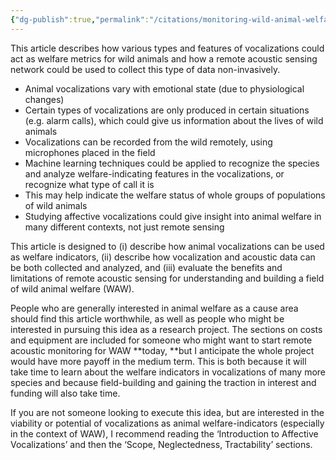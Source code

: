 ```yaml
---
{"dg-publish":true,"permalink":"/citations/monitoring-wild-animal-welfare-via-vocalizations-rethink-priorities/","tags":["#wild_animals"],"created":"2025-10-23T14:08:07.110+01:00","updated":"2025-10-23T14:08:07.158+01:00"}
---
```


This article describes how various types and features of vocalizations could act as welfare metrics for wild animals and how a remote acoustic sensing network could be used to collect this type of data non-invasively.

* Animal vocalizations vary with emotional state (due to physiological changes)
* Certain types of vocalizations are only produced in certain situations (e.g. alarm calls), which could give us information about the lives of wild animals
* Vocalizations can be recorded from the wild remotely, using microphones placed in the field
* Machine learning techniques could be applied to recognize the species and analyze welfare-indicating features in the vocalizations, or recognize what type of call it is
* This may help indicate the welfare status of whole groups of populations of wild animals
* Studying affective vocalizations could give insight into animal welfare in many different contexts, not just remote sensing

This article is designed to (i) describe how animal vocalizations can be used as welfare indicators, (ii) describe how vocalization and acoustic data can be both collected and analyzed, and (iii) evaluate the benefits and limitations of remote acoustic sensing for understanding and building a field of wild animal welfare (WAW).

People who are generally interested in animal welfare as a cause area should find this article worthwhile, as well as people who might be interested in pursuing this idea as a research project. The sections on costs and equipment are included for someone who might want to start remote acoustic monitoring for WAW **today, **but I anticipate the whole project would have more payoff in the medium term. This is both because it will take time to learn about the welfare indicators in vocalizations of many more species and because field-building and gaining the traction in interest and funding will also take time.

If you are not someone looking to execute this idea, but are interested in the viability or potential of vocalizations as animal welfare-indicators (especially in the context of WAW), I recommend reading the ‘Introduction to Affective Vocalizations’ and then the ‘Scope, Neglectedness, Tractability’ sections.